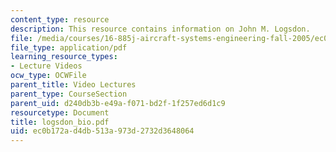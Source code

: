```yaml
---
content_type: resource
description: This resource contains information on John M. Logsdon.
file: /media/courses/16-885j-aircraft-systems-engineering-fall-2005/ec0b172ad4db513a973d2732d3648064_logsdon_bio.pdf
file_type: application/pdf
learning_resource_types:
- Lecture Videos
ocw_type: OCWFile
parent_title: Video Lectures
parent_type: CourseSection
parent_uid: d240db3b-e49a-f071-bd2f-1f257ed6d1c9
resourcetype: Document
title: logsdon_bio.pdf
uid: ec0b172a-d4db-513a-973d-2732d3648064
---
```

